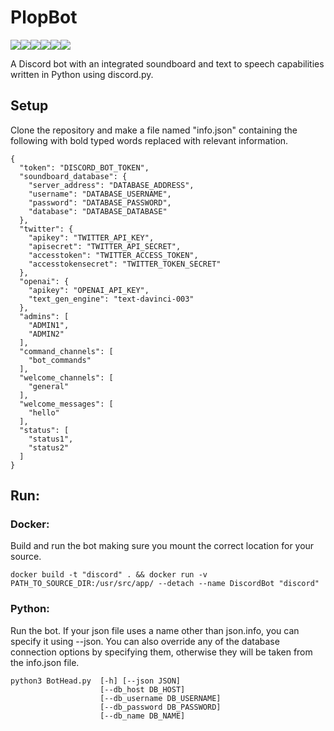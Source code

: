 # PlopBot

<img src="https://img.shields.io/badge/Discord-5865F2?style=for-the-badge&logo=discord&logoColor=white" /><img src="https://img.shields.io/badge/Python-FFD43B?style=for-the-badge&logo=python&logoColor=blue" /><img src="https://img.shields.io/badge/Docker-2CA5E0?style=for-the-badge&logo=docker&logoColor=white" /><img src="https://img.shields.io/badge/MariaDB-003545?style=for-the-badge&logo=mariadb&logoColor=white" /><img src="https://img.shields.io/badge/ChatGPT-74aa9c?style=for-the-badge&logo=openai&logoColor=white" /><img src="https://img.shields.io/badge/PyCharm-000000.svg?&style=for-the-badge&logo=PyCharm&logoColor=white" />


A Discord bot with an integrated soundboard and text to speech capabilities written in Python using discord.py.

## Setup

Clone the repository and make a file named "info.json" containing the following with bold typed words replaced with relevant information.

```
{
  "token": "DISCORD_BOT_TOKEN",
  "soundboard_database": {
    "server_address": "DATABASE_ADDRESS",
    "username": "DATABASE_USERNAME",
    "password": "DATABASE_PASSWORD",
    "database": "DATABASE_DATABASE"
  },
  "twitter": {
    "apikey": "TWITTER_API_KEY",
    "apisecret": "TWITTER_API_SECRET",
    "accesstoken": "TWITTER_ACCESS_TOKEN",
    "accesstokensecret": "TWITTER_TOKEN_SECRET"
  },
  "openai": {
    "apikey": "OPENAI_API_KEY",
    "text_gen_engine": "text-davinci-003"
  },
  "admins": [
    "ADMIN1",
    "ADMIN2"
  ],
  "command_channels": [
    "bot_commands"
  ],
  "welcome_channels": [
    "general"
  ],
  "welcome_messages": [
    "hello"
  ],
  "status": [
    "status1",
    "status2"
  ]
}
```

## Run:

### Docker:

Build and run the bot making sure you mount the correct location for your source.

```
docker build -t "discord" . && docker run -v PATH_TO_SOURCE_DIR:/usr/src/app/ --detach --name DiscordBot "discord"
```

### Python:

Run the bot. If your json file uses a name other than json.info, you can specify it using --json. You can also override any of the database connection options by specifying them, otherwise they will be taken from the info.json file.

```
python3 BotHead.py  [-h] [--json JSON] 
                    [--db_host DB_HOST] 
                    [--db_username DB_USERNAME] 
                    [--db_password DB_PASSWORD]
                    [--db_name DB_NAME]
```